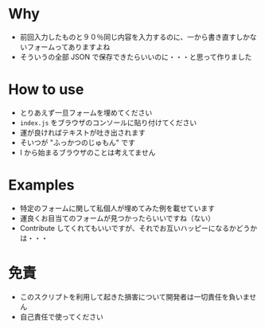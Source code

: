 # Why

- 前回入力したものと９０％同じ内容を入力するのに、一から書き直すしかないフォームってありますよね
- そういうの全部 JSON で保存できたらいいのに・・・と思って作りました

# How to use

- とりあえず一旦フォームを埋めてください
- `index.js` をブラウザのコンソールに貼り付けてください
- 運が良ければテキストが吐き出されます
- そいつが "ふっかつのじゅもん" です
- I から始まるブラウザのことは考えてません

# Examples

- 特定のフォームに関して私個人が埋めてみた例を載せています
- 運良くお目当てのフォームが見つかったらいいですね（ない）
- Contribute してくれてもいいですが、それでお互いハッピーになるかどうかは・・・

# 免責

- このスクリプトを利用して起きた損害について開発者は一切責任を負いません
- 自己責任で使ってください
